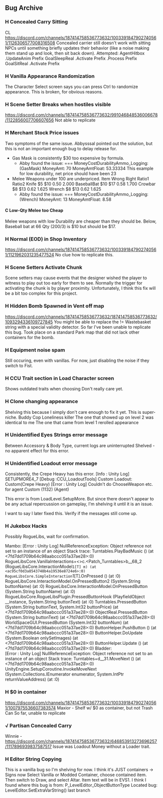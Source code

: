 ﻿
##			Bug Archive
###			H	Concealed Carry Sitting
CL https://discord.com/channels/187414758536773632/1003391847902740561/1126306577008316508
	Concealed carrier still doesn't work with sitting NPCs until something briefly updates their behavior (like a noise making them stand up and look, then sit back down).
Attempted:
	AgentHitbox
		.UpdateAnim		Prefix
	GoalSleepReal
		.Activate		Prefix
		.Process		Prefix
	GoalSitReal
		.Activate		Prefix
###			H	Vanilla Appearance Randomization
The Character Select screen says you can press Ctrl to randomize appearance. This is broken, for obvious reasons. 
###		 H   Scene Setter Breaks when hostiles visible
https://discord.com/channels/187414758536773632/991046848536006678/1122856007706607656
Not able to replicate
###		 H   Merchant Stock Price issues
Two symptoms of the same issue. Abbysssal pointed out the solution, but this is not an important enough bug to delay release for.

- Gas Mask is consistently $30 too expensive by formula.
  - Abby found the issue:
		=== MoneyCostDurabilityAmmo_Logging: (GasMask)
		MoneyAmt:	  70
		MoneyAmtFloat: 53.33334
	This example for low durability, net price should have been 23
- Melee Weapons under 100 are underpriced.
	Item		Wrong	Right	Ratio1	Ratio2
	Knife		$5		$10		0.50	2.000
	BaseballBat $10		$17		0.58	1.700
	Crowbar		$8		$13		0.62	1.625
	Wrench		$8		$13		0.62	1.625
  - Abby found the issue:
		=== MoneyCostDurabilityAmmo_Logging: (Wrench)
		MoneyAmt:	  13
		MoneyAmtFloat: 8.58
####			C	Low-Qty Melee too Cheap
Melee weapons with low Durability are cheaper than they should be.
Below, Baseball bat at 66 Qty (200/3) is $10 but should be $17.
###		 H   Normal (EOD) in Shop Inventory
https://discord.com/channels/187414758536773632/1003391847902740561/1121962031235477524
No clue how to replicate this.
###		 H   Scene Setters Activate Chunk
Scene setters may cause events that the designer wished the player to witness to play out too early for them to see. Normally the trigger for activating the chunk is by player proximity.
Unfortunately, I think this fix will be a bit too complex for this project.
###		 H   Hidden Bomb Spawned in Vent off map
https://discord.com/channels/187414758536773632/187414758536773632/1093294336109727845
You might be able to replace the != Wastebasket string with a special validity detector.
So far I've been unable to replicate this bug. Took place on a standard Park map that did not lack other containers for the bomb.
###		 H   Equipment noise spam
Still occuring, even with vanillas.
For now, just disabling the noise if they switch to Fist.
###		 H   CCU Trait section in Load Character screen
Shows outdated traits when choosing
Don't really care yet.
###		 H   Clone changing appearance
Shelving this because I simply don't care enough to fix it yet. This is super-niche.
Buddy Cop Loneliness killer
The one that showed up on level 2 was identical to me
The one that came from level 1 rerolled appearance
###		 H   Unidentified Eyes Strings error message
Between Accessory & Body Type, current logs are uninterrupted
Shelved - no apparent effect for this error.
###		 H   Unidentified Loadout error message
Consistently, the Crepe Heavy has this error.
	[Info   : Unity Log] SETUPMORE4_7
	[Debug  :CCU_LoadoutTools] Custom Loadout: Custom(Crepe Heavy)
	[Error  : Unity Log] Couldn't do ChooseWeapon etc. for agent Custom (1132) (Agent)

This error is from LoadLevel.SetupMore.
But since there doesn't appear to be any actual repercussion on gameplay, I'm shelving it until it is an issue.

I want to say I later fixed this. Verify if the messages still come up.
###		 H   Jukebox Hacks
Possibly RogueLibs, wait for confirmation.

Mambo:
	[Error  : Unity Log] NullReferenceException: Object reference not set to an instance of an object
	Stack trace:
	Turntables.PlayBadMusic () (at <7fd7dd1709b64c98aabccc051a37ae28>:0)
	RogueLibsCore.VanillaInteractions+<>c.<Patch_Turntables>b__68_2 (RogueLibsCore.InteractionModel`1[T] m) (at <ac95cf0d3a8543748b4a19536e8724e6>:0)
	RogueLibsCore.SimpleInteraction`1[T].OnPressed () (at <ac95cf0d3a8543748b4a19536e8724e6>:0)
	RogueLibsCore.InteractionModel.OnPressedButton2 (System.String buttonName) (at <ac95cf0d3a8543748b4a19536e8724e6>:0)
	RogueLibsCore.InteractionModel.OnPressedButton (System.String buttonName) (at <ac95cf0d3a8543748b4a19536e8724e6>:0)
	RogueLibsCore.RogueLibsPlugin.PressedButtonHook (PlayfieldObject __instance, System.String buttonText) (at <ac95cf0d3a8543748b4a19536e8724e6>:0)
	Turntables.PressedButton (System.String buttonText, System.Int32 buttonPrice) (at <7fd7dd1709b64c98aabccc051a37ae28>:0)
	ObjectReal.PressedButton (System.String buttonText) (at <7fd7dd1709b64c98aabccc051a37ae28>:0)
	WorldSpaceGUI.PressedButton (System.Int32 buttonNum) (at <7fd7dd1709b64c98aabccc051a37ae28>:0)
	ButtonHelper.PushButton () (at <7fd7dd1709b64c98aabccc051a37ae28>:0) 
	ButtonHelper.DoUpdate (System.Boolean onlySetImages) (at <7fd7dd1709b64c98aabccc051a37ae28>:0)
	ButtonHelper.Update () (at <7fd7dd1709b64c98aabccc051a37ae28>:0)
Bladder:  
	[Error  : Unity Log] NullReferenceException: Object reference not set to an instance of an object
	Stack trace:
	Turntables+<BadMusicPlayTime>d__31.MoveNext () (at <7fd7dd1709b64c98aabccc051a37ae28>:0)
	UnityEngine.SetupCoroutine.InvokeMoveNext (System.Collections.IEnumerator enumerator, System.IntPtr returnValueAddress) (at <a5d0703505154901897ebf80e8784beb>:0)
###		 H   $0 in container
https://discord.com/channels/187414758536773632/1003391847902740561/1007975536607383574
Maxior - Shelf w/ $0 as container, but not Trash Can
So far, unable to replicate
###		 √   Partisan Concealed Carry
Winnie - https://discord.com/channels/187414758536773632/646853913273696257/1117896939837587517
Issue was Loadout Money without a Loader trait.
###			H	Editor String Copying
This is a vanilla bug so I'm shelving for now.
I think it's JUST containers → Signs now
Select Vanilla or Modded Container, choose contained item. Then switch to Draw, and select Altar. Item text will be in EVS1. 
I think I found where this bug is from: 
	P_LevelEditor_ObjectButtonType
Located bug:
	LevelEditor.SetExtraVarString() last branch 
